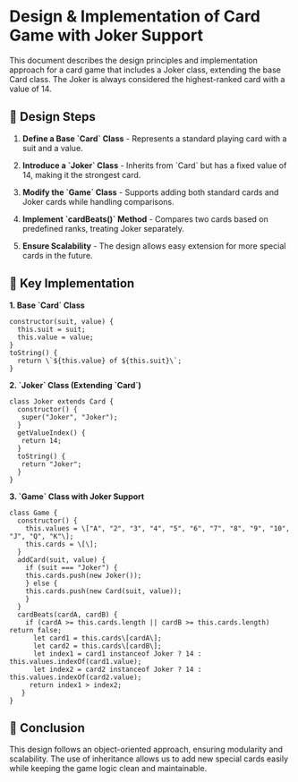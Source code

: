 # Design & Implementation of Card Game with Joker Support

This document describes the design principles and implementation approach for a card game that includes a Joker class, extending the base Card class. The Joker is always considered the highest-ranked card with a value of 14.

## 📌 Design Steps

1. **Define a Base \`Card\` Class** - Represents a standard playing card with a suit and a value.

2. **Introduce a \`Joker\` Class** - Inherits from \`Card\` but has a fixed value of 14, making it the strongest card.

3. **Modify the \`Game\` Class** - Supports adding both standard cards and Joker cards while handling comparisons.

4. **Implement \`cardBeats()\` Method** - Compares two cards based on predefined ranks, treating Joker separately.

5. **Ensure Scalability** - The design allows easy extension for more special cards in the future.

## 📌 Key Implementation

**1. Base \`Card\` Class**

```
constructor(suit, value) {  
  this.suit = suit;  
  this.value = value;  
}  
toString() {  
  return \`${this.value} of ${this.suit}\`;  
}  
```

**2. \`Joker\` Class (Extending \`Card\`)**

```
class Joker extends Card {  
  constructor() {  
   super("Joker", "Joker");  
  }  
  getValueIndex() {  
   return 14;
  }  
  toString() {  
   return "Joker";  
  }  
}
```

**3. \`Game\` Class with Joker Support**
```
class Game {  
  constructor() {  
    this.values = \["A", "2", "3", "4", "5", "6", "7", "8", "9", "10", "J", "Q", "K"\];  
    this.cards = \[\];  
  }  
  addCard(suit, value) {  
    if (suit === "Joker") {  
    this.cards.push(new Joker());  
    } else {  
    this.cards.push(new Card(suit, value));  
    }  
  }  
  cardBeats(cardA, cardB) {  
    if (cardA >= this.cards.length || cardB >= this.cards.length) return false;  
      let card1 = this.cards\[cardA\];  
      let card2 = this.cards\[cardB\];  
      let index1 = card1 instanceof Joker ? 14 : this.values.indexOf(card1.value);  
      let index2 = card2 instanceof Joker ? 14 : this.values.indexOf(card2.value);  
     return index1 > index2;  
   }  
}
```
## 📌 Conclusion

This design follows an object-oriented approach, ensuring modularity and scalability. The use of inheritance allows us to add new special cards easily while keeping the game logic clean and maintainable.
